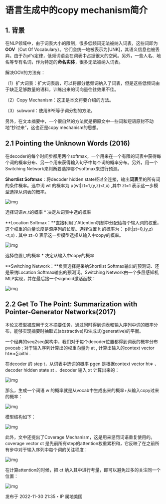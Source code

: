 # 语言生成中的copy mechanism简介

## 1. 背景

在NLP领域中，由于词表大小的限制，很多低频词无法被纳入词表，这些词即为**OOV**（Out Of Vocabulary）。它们会统一地被表示为[UNK]，其语义信息也被丢弃。由于Zipf's定律，低频词语会在词表中占据很大的空间。另外，一些人名、地名等专有名词，作为特定的**命名实体**，很多无法被纳入词表。

解决OOV的方法有：

（1）扩大词表：扩大词表后，可以将部分低频词纳入了词表，但是这些低频词由于缺乏足够数量的语料，训练出来的词向量往往效果不佳。

（2）Copy Mechanism：这正是本文将要介绍的方法。

（3）subword：使用BPE等子词分割的方法。

另外，在文本摘要中，一个很自然的方法就是把原文中一些词和短语原封不动地“抄过来”，这也正是copy mechanism的思想。

## 2.1 Pointing the Unknown Words (2016)

在decoder的每个时间步都用两个softmax，一个用来在一个有限的词表中获得每个词的概率分布、另一个用来获得输入句子中每个词的概率分布。另外，用一个Switching Network来判断要选择哪个softmax来进行预测。

**Shortlist Softmax**：将decoder hidden state经过全连接，输出**词表**里的所有词的条件概率。选中词 wt 的概率为 p(wt|zt=1,(y,z)<t,x) ,其中 zt=1 表示这一步模型选择从词表的概率。

![img](https://pic4.zhimg.com/80/v2-eca612d7b89cd0e7a4376d372b5a0baf_1440w.webp)

选择词语w_t的概率 * 决定从词表中选的概率

**Location Softmax：**直接利用了Attention机制中分配给每个输入词的权重，这个权重的向量长度是源序列的长度。选择位置 lt 的概率为： p(lt|zt=0,(y,z)<t,x) . 其中 zt=0 表示这一步模型选择从输入中copy的概率。

![img](https://pic3.zhimg.com/80/v2-2a20f478b019748775dfc57e12896276_1440w.webp)

选择位置l_t的概率 * 决定从输入中copy的概率

**Switching Network：**负责选择是采纳Shortlist Softmax输出的预测词、还是采纳Location Softmax输出的预测词。Switching Network由一个多层感知机MLP实现，并在最后接一个sigmoid激活函数：

![img](https://pic1.zhimg.com/80/v2-9f2d14f625915da4ae3a1bf8129c2ca8_1440w.webp)

## 2.2 Get To The Point: Summarization with Pointer-Generator Networks(2017)

本论文模型被应用于文本摘要任务，通过同时得到词表和输入序列中词的概率分布，能够实现摘要时抽取式(abstractive)和生成式(generative)的平衡。

一个经典的seq2seq架构中，我们对于每个decoder位置都得到词表的概率分布 pvocab ; 对于输入序列计算出的权重向量为 at , 计算出输入的context vector ht∗=∑iaithi .

在decoder 的 step t，从词表中选词的概率 pgen 是根据context vector ht∗ 、decoder hidden state st 、decoder 输入 xt 计算出来的：

![img](https://pic2.zhimg.com/80/v2-cc0a475962a684fbbceaaaddb5052279_1440w.webp)

那么，生成一个词语 w 的概率就是从vocab中生成出来的概率+从输入copy过来的概率：

![img](https://pic1.zhimg.com/80/v2-468639b926f146d1293b8945e19d99bc_1440w.webp)

模型结构如下：

![img](https://pic3.zhimg.com/80/v2-ab7b898d2e3fc31f62489f28e1b30be2_1440w.webp)

此外，文中还提出了Coverage Mechanism，这是用来惩罚词语重复使用的。coverage vector ct 是先前所有step的attention权重累积和，它反映了在之前所有步中对于输入序列中每个词的关注程度：

![img](https://pic2.zhimg.com/80/v2-9d2ee9966b684b13606610d9a80f7fd1_1440w.webp)

在计算attention的时候，把 ct 纳入其中进行考量，即可以避免过多的关注同一个位置：

![img](https://pic2.zhimg.com/80/v2-d893494e6ac50820c692b0da7dd94b69_1440w.webp)



发布于 2022-11-30 21:35・IP 属地美国